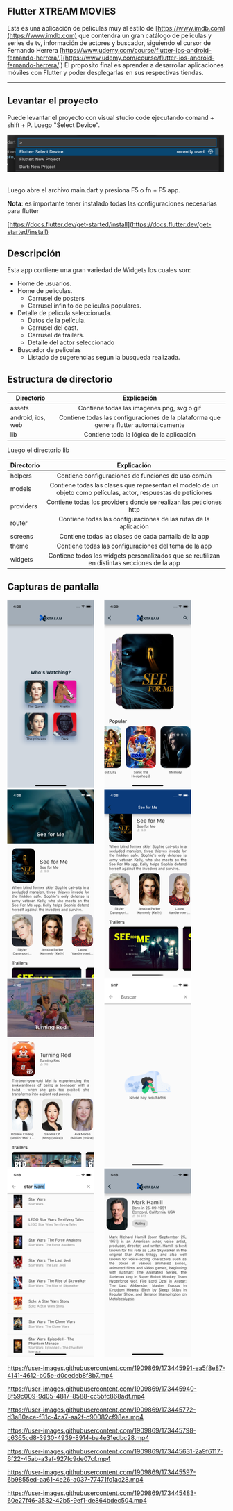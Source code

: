 ## Flutter XTREAM MOVIES

Esta es una aplicación de peliculas muy al estilo de [https://www.imdb.com](https://www.imdb.com) que contendra un gran catálogo de peliculas y series de tv, información de actores y buscador, siguiendo el cursor de Fernando Herrera [https://www.udemy.com/course/flutter-ios-android-fernando-herrera/.](https://www.udemy.com/course/flutter-ios-android-fernando-herrera/.) El proposito final es aprender a desarrollar aplicaciones móviles con Flutter y poder desplegarlas en sus respectivas tiendas. 

---

## Levantar el proyecto

Puede levantar el proyecto con visual studio code ejecutando comand + shift + P. Luego "Select Device".

<img src="https://github.com/eivanphils/flutter-app-counter/blob/master/assets/select_device.png" width="500">     

Luego abre el archivo main.dart y presiona F5 o fn + F5 app. 


**Nota**: es importante tener instalado todas las configuraciones necesarias para flutter

[https://docs.flutter.dev/get-started/install](https://docs.flutter.dev/get-started/install)

## Descripción

Esta app contiene una gran variedad de Widgets los cuales son:
- Home de usuarios.
- Home de películas.
  - Carrusel de posters
  - Carrusel infinito de películas populares. 
- Detalle de película seleccionada.
  - Datos de la película.
  - Carrusel del cast.
  - Carrusel de trailers.
  - Detalle del actor seleccionado
- Buscador de peliculas
  - Listado de sugerencias segun la busqueda realizada.

## Estructura de directorio

| Directorio    | Explicación |
| ------------- |:-------------:|
| assets  | Contiene todas las imagenes png, svg o gif |
| android, ios, web | Contiene todas las configuraciones de la plataforma que genera flutter automáticamente |
| lib     | Contiene toda la lógica de la aplicación |

Luego el directorio lib

| Directorio    | Explicación |
| ------------- |:-------------:|
| helpers   | Contiene configuraciones de funciones de uso común |
| models    | Contiene todas las clases que representan el modelo de un objeto como películas, actor, respuestas de peticiones |
| providers | Contiene todas los providers donde se realizan las peticiones http |
| router    | Contiene todas las configuraciones de las rutas de la aplicación |
| screens   | Contiene todas las clases de cada pantalla de la app |
| theme     | Contiene todas las configuraciones del tema de la app |
| widgets   | Contiene todos los  widgets personalizados que se reutilizan en distintas secciones de la app |


## Capturas de pantalla

<img src="https://github.com/eivanphils/flutter-xtream-movies/blob/master/assets/screenshoots/1.png" width="200">     
<img src="https://github.com/eivanphils/flutter-xtream-movies/blob/master/assets/screenshoots/2.png" width="200">     
<img src="https://github.com/eivanphils/flutter-xtream-movies/blob/master/assets/screenshoots/3.png" width="200">     
<img src="https://github.com/eivanphils/flutter-xtream-movies/blob/master/assets/screenshoots/4.png" width="200">     
<img src="https://github.com/eivanphils/flutter-xtream-movies/blob/master/assets/screenshoots/5.png" width="200">     
<img src="https://github.com/eivanphils/flutter-xtream-movies/blob/master/assets/screenshoots/6.png" width="200">     
<img src="https://github.com/eivanphils/flutter-xtream-movies/blob/master/assets/screenshoots/7.png" width="200">     
<img src="https://github.com/eivanphils/flutter-xtream-movies/blob/master/assets/screenshoots/8.png" width="200">     

https://user-images.githubusercontent.com/1909869/173445991-ea5f8e87-4141-4612-b05e-d0cedeb8f8b7.mp4



https://user-images.githubusercontent.com/1909869/173445940-8f59c009-9d05-4817-8588-cc5bfc868adf.mp4



https://user-images.githubusercontent.com/1909869/173445772-d3a80ace-f31c-4ca7-aa2f-c90082cf98ea.mp4



https://user-images.githubusercontent.com/1909869/173445798-c6365cd8-3930-4939-8914-ba4e31edbc28.mp4



https://user-images.githubusercontent.com/1909869/173445631-2a9f6117-6f22-45ab-a3af-927fc9de07cf.mp4



https://user-images.githubusercontent.com/1909869/173445597-6b9855ed-aa61-4e26-a037-77471fc1ac28.mp4



https://user-images.githubusercontent.com/1909869/173445483-60e27f46-3532-42b5-9ef1-de864bdec504.mp4

